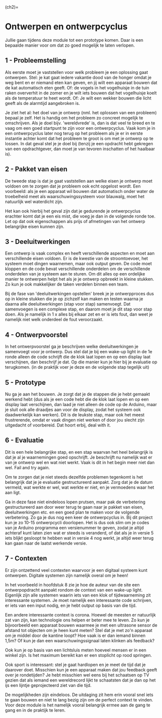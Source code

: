 (ch2)=
# Ontwerpen en ontwerpcyclus 

Jullie gaan tijdens deze module tot een prototype komen. Daar is een bepaalde manier voor om dat zo goed mogelijk te laten verlopen.

## 1 - Probleemstelling

Als eerste moet je vaststellen voor welk probleem je een oplossing gaat ontwerpen. Stel: je kat gaat iedere vakantie dood van de honger omdat je weg bent en er niemand eten kan geven, en jij wilt een apparaat bouwen dat de kat automatisch eten geeft. Of: de vogels in het vogelhuisje in de tuin raken oververhit in de zomer en je wilt iets bouwen dat het vogelhuisje koelt als de temperatuur te heet wordt. Of: Je wilt een wekker bouwen die licht geeft als de alarmtijd aangebroken is.

Je ziet het al: het doel van je ontwerp (nml. het oplossen van een probleem) bepaal je zelf. Het is handig om het probleem zo concreet mogelijk te omschrijven. Als je doel bijv. 'wereldvrede' is, dan is dat veel te breed en te vaag om een goed startpunt te zijn voor een ontwerpcyclus. Vaak kom je in een ontwerpcyclus later nog terug op het probleem als je er in eerste instantie achter komt dat het probleem te groot is om met je ontwerp op te lossen. In dat geval stel je je doel bij (tenzij je een opdracht hebt gekregen van een opdrachtgever, dan moet je van tevoren inschatten of het haalbaar is).

## 2 - Pakket van eisen

De tweede stap is dat je gaat vaststellen aan welke eisen je ontwerp moet voldoen om te zorgen dat je probleem ook echt opgelost wordt. Een voorbeeld: als je een apparaat wil bouwen dat automatisch onder water de troebelheid meet als waarschuwingssysteem voor blauwalg, moet het natuurlijk wel waterdicht zijn.

Het kan ook hierbij het geval zijn dat je gedurende je ontwerpcyclus erachter komt dat je een eis mist, die voeg je dan in de volgende ronde toe. Let op dat ook eigenschappen als prijs of afmetingen van het ontwerp belangrijke eisen kunnen zijn.

## 3 - Deeluitwerkingen

Een ontwerp is vaak complex en heeft verschillende aspecten en moet aan verschillende eisen voldoen. Er is de kwestie van de stroomtoevoer, het systeem moet dingen waarnemen, maar ook output geven. De code moet kloppen en de code bevat verschillende onderdelen om de verschillende onderdelen van je systeem aan te sturen. Om dit alles op een ordelijke manier te ontwerpen helpt het als je je ontwerp opbreekt in kleine stukken. Zo kun je ook makkelijker de taken verdelen binnen een team.

Bij de fase van 'deeluitwerkingen opstellen' breek je je ontwerpproces dus op in kleine stukken die je op zichzelf kan maken en testen waarna je daarna alle deeluitwerkingen (stap voor stap) samenvoegt. Dat samenvoegen is een complexe stap, en daarom moet je dit stap voor stap doen. Als je namelijk in 1 x alles bij elkaar zet en er is iets fout, dan weet je namelijk niet welk onderdeel de fout veroorzaakt.

## 4 - Ontwerpvoorstel

In het ontwerpvoorstel ga je beschrijven welke deeluitwerkingen je samenvoegt voor je ontwerp. Dus
stel dat je bij een wake-up light in de 1e ronde alleen de code schrijft die de klok laat lopen en op een display laat verschijnen, dan beschrijf je dat. Op die manier kun je hier bij je evaluatie op terugkomen.
(in de praktijk voer je deze en de volgende stap tegelijk uit)

## 5 - Prototype

Nu ga je aan het bouwen. Je zorgt dat je de stappen die je hebt gemaakt werkend hebt (dus als je een code hebt die de klok laat lopen en op een display laat verschijnen, dan laad je niet alleen de code op de Arduino, maar je sluit ook alle draadjes aan voor de display, zodat het systeem ook daadwerkelijk kan werken). Dit is de leukste stap, maar ook het meest frustrerende, omdat er vaak dingen niet werken of door jou slecht zijn uitgedacht of voorbereid. Dat hoort erbij, deal with it.

## 6 - Evaluatie

Dit is een hele belangrijke stap, en een stap waarvan het heel belangrijk is dat je al je waarnemingen goed opschrijft. Je beschrijft nu namelijk wat er van je ontwerp wel en wat niet werkt. Vaak is dit in het begin meer niet dan wel. Fail and try again.

Om te zorgen dat je niet steeds dezelfde problemen tegenkomt is het belangrijk dat je je evaluatie gestructureerd aanpakt. Zorg dat je de datum vermeld, wat werkte er wel, wat werkte er niet, en je vermoedens waar het aan ligt.

Ga in deze fase niet eindeloos lopen prutsen, maar pak de verbetering gestructureerd aan door weer terug te gaan naar je pakket van eisen, deeluitwerkingen etc. en een goed plan te maken voor de volgende verbetering. Zo ga je dus nog een keer de ontwerpcyclus in. Bij dit project kun je zo 10-15 ontwerpcycli doorlopen. Het is dus ook slim om je codes van je Arduino programma een versienummer te geven, zodat je altijd achteraf kunt laten zien wat er steeds is veranderd, of dat als je in versie 5 iets blijkt gesloopt te hebben wat in versie 4 nog werkt, je altijd weer terug kan gaan naar de laatst werkende versie.

## 7 - Contexten

Er zijn ontzettend veel contexten waarvoor je een digitaal systeem kunt ontwerpen. Digitale systemen zijn namelijk overal om je heen!

In het voorbeeld in hoofdstuk 8 zie je hoe de auteur van de site een ontwerpopdracht aanpakt rondom de context van een wake-up light. Eigenlijk zijn alle systemen waarin iets van een klok of tijdwaarneming zit interessante systemen. Je moet namelijk een interessante code schrijven, er iets van een input nodig, en je hebt output op basis van die tijd.

Een andere interessante context is corona. Hoewel de meesten er natuurlijk zat van zijn, kan technologie ons helpen er beter mee te leven. Zo kun je bijvoorbeeld een apparaat bouwen waarmee je met een ultrasone sensor de afstand tot objecten om je heen kunt meten? Stel dat je met zo'n apparaat om je middel door de kantine loopt? Hoe vaak is er dan iemand binnen 1,5m? Of kun je dan een waarschuwingssignaal laten klinken als feedback?

Ook kun je op basis van een lichtsluis meten hoeveel mensen er in een winkel zijn. Is het maximum bereikt kan er een stoplicht op rood springen.

Ook sport is interessant: stel je gaat hardlopen en je meet de tijd dat je daarover doet. Misschien kun je een apparaat maken dat jou feedback geeft over je rondetijden? Je hebt misschien wel eens bij het
schaatsen op TV gezien dat als iemand een wereldrecord lijkt te schaatsten dat je dan op het ijs een lijntje geprojecteerd ziet van die tijd.

De mogelijkheden zijn eindeloos. De uitdaging zit hem erin vooral snel iets te gaan bouwen en niet te lang bezig zijn om de perfect context te vinden. Voor deze module is het namelijk vooral belangrijk ermee aan de gang te gang en in de praktijk te leren.
